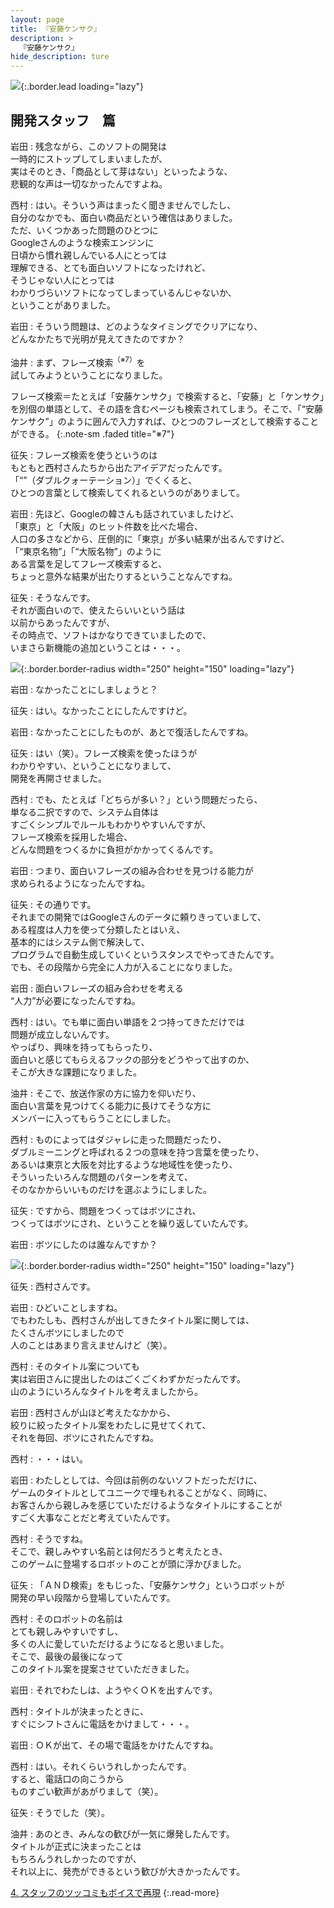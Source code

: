```yaml
---
layout: page
title: 『安藤ケンサク』
description: >
  『安藤ケンサク』
hide_description: ture
---
```


![](/interviews/jp/wii/rk3j/vol2/img/mainvisual3.jpg){:.border.lead loading="lazy"}

## 開発スタッフ　篇

岩田
: 残念ながら、このソフトの開発は<br>一時的にストップしてしまいましたが、<br>実はそのとき、「商品として芽はない」といったような、<br>悲観的な声は一切なかったんですよね。

西村
: はい。そういう声はまったく聞きませんでしたし、<br>自分のなかでも、面白い商品だという確信はありました。<br>ただ、いくつかあった問題のひとつに<br>Googleさんのような検索エンジンに<br>日頃から慣れ親しんでいる人にとっては<br>理解できる、とても面白いソフトになったけれど、<br>そうじゃない人にとっては<br>わかりづらいソフトになってしまっているんじゃないか、<br>ということがありました。

岩田
: そういう問題は、どのようなタイミングでクリアになり、<br>どんなかたちで光明が見えてきたのですか？

油井
: まず、フレーズ検索<sup>（※7）</sup>を<br>試してみようということになりました。

フレーズ検索＝たとえば「安藤ケンサク」で検索すると、「安藤」と「ケンサク」を別個の単語として、その語を含むページも検索されてしまう。そこで、「“安藤ケンサク”」のように囲んで入力すれば、ひとつのフレーズとして検索することができる。
{:.note-sm .faded title="※7"}

征矢
: フレーズ検索を使うというのは<br>もともと西村さんたちから出たアイデアだったんです。<br>「“”（ダブルクォーテーション）」でくくると、<br>ひとつの言葉として検索してくれるというのがありまして。

岩田
: 先ほど、Googleの韓さんも話されていましたけど、<br>「東京」と「大阪」のヒット件数を比べた場合、<br>人口の多さなどから、圧倒的に「東京」が多い結果が出るんですけど、<br>「“東京名物”」「“大阪名物”」のように<br>ある言葉を足してフレーズ検索すると、<br>ちょっと意外な結果が出たりするということなんですね。

征矢
: そうなんです。<br>それが面白いので、使えたらいいという話は<br>以前からあったんですが、<br>その時点で、ソフトはかなりできていましたので、<br>いまさら新機能の追加ということは・・・。

![](/interviews/jp/wii/rk3j/vol2/img/photo16.jpg){:.border.border-radius width="250" height="150" loading="lazy"}

岩田
: なかったことにしましょうと？

征矢
: はい。なかったことにしたんですけど。

岩田
: なかったことにしたものが、あとで復活したんですね。

征矢
: はい（笑）。フレーズ検索を使ったほうが<br>わかりやすい、ということになりまして、<br>開発を再開させました。

西村
: でも、たとえば「どちらが多い？」という問題だったら、<br>単なる二択ですので、システム自体は<br>すごくシンプルでルールもわかりやすいんですが、<br>フレーズ検索を採用した場合、<br>どんな問題をつくるかに負担がかかってくるんです。

岩田
: つまり、面白いフレーズの組み合わせを見つける能力が<br>求められるようになったんですね。

征矢
: その通りです。<br>それまでの開発ではGoogleさんのデータに頼りきっていまして、<br>ある程度は人力を使って分類したとはいえ、<br>基本的にはシステム側で解決して、<br>プログラムで自動生成していくというスタンスでやってきたんです。<br>でも、その段階から完全に人力が入ることになりました。

岩田
: 面白いフレーズの組み合わせを考える<br>“人力”が必要になったんですね。

西村
: はい。でも単に面白い単語を２つ持ってきただけでは<br>問題が成立しないんです。<br>やっぱり、興味を持ってもらったり、<br>面白いと感じてもらえるフックの部分をどうやって出すのか、<br>そこが大きな課題になりました。

油井
: そこで、放送作家の方に協力を仰いだり、<br>面白い言葉を見つけてくる能力に長けてそうな方に<br>メンバーに入ってもらうことにしました。

西村
: ものによってはダジャレに走った問題だったり、<br>ダブルミーニングと呼ばれる２つの意味を持つ言葉を使ったり、<br>あるいは東京と大阪を対比するような地域性を使ったり、<br>そういったいろんな問題のパターンを考えて、<br>そのなかからいいものだけを選ぶようにしました。

征矢
: ですから、問題をつくってはボツにされ、<br>つくってはボツにされ、ということを繰り返していたんです。

岩田
: ボツにしたのは誰なんですか？

![](/interviews/jp/wii/rk3j/vol2/img/photo17.jpg){:.border.border-radius width="250" height="150" loading="lazy"}

征矢
: 西村さんです。

岩田
: ひどいことしますね。<br>でもわたしも、西村さんが出してきたタイトル案に関しては、<br>たくさんボツにしましたので<br>人のことはあまり言えませんけど（笑）。

西村
: そのタイトル案についても<br>実は岩田さんに提出したのはごくごくわずかだったんです。<br>山のようにいろんなタイトルを考えましたから。

岩田
: 西村さんが山ほど考えたなかから、<br>絞りに絞ったタイトル案をわたしに見せてくれて、<br>それを毎回、ボツにされたんですね。

西村
: ・・・はい。

岩田
: わたしとしては、今回は前例のないソフトだっただけに、<br>ゲームのタイトルとしてユニークで埋もれることがなく、同時に、<br>お客さんから親しみを感じていただけるようなタイトルにすることが<br>すごく大事なことだと考えていたんです。

西村
: そうですね。<br>そこで、親しみやすい名前とは何だろうと考えたとき、<br>このゲームに登場するロボットのことが頭に浮かびました。

征矢
: 「ＡＮＤ検索」をもじった、「安藤ケンサク」というロボットが<br>開発の早い段階から登場していたんです。

西村
: そのロボットの名前は<br>とても親しみやすいですし、<br>多くの人に愛していただけるようになると思いました。<br>そこで、最後の最後になって<br>このタイトル案を提案させていただきました。

岩田
: それでわたしは、ようやくＯＫを出すんです。

西村
: タイトルが決まったときに、<br>すぐにシフトさんに電話をかけまして・・・。

岩田
: ＯＫが出て、その場で電話をかけたんですね。

西村
: はい。それくらいうれしかったんです。<br>すると、電話口の向こうから<br>ものすごい歓声があがりまして（笑）。

征矢
: そうでした（笑）。

油井
: あのとき、みんなの歓びが一気に爆発したんです。<br>タイトルが正式に決まったことは<br>もちろんうれしかったのですが、<br>それ以上に、発売ができるという歓びが大きかったんです。

[4. スタッフのツッコミもボイスで再現](4.md)
{:.read-more}

